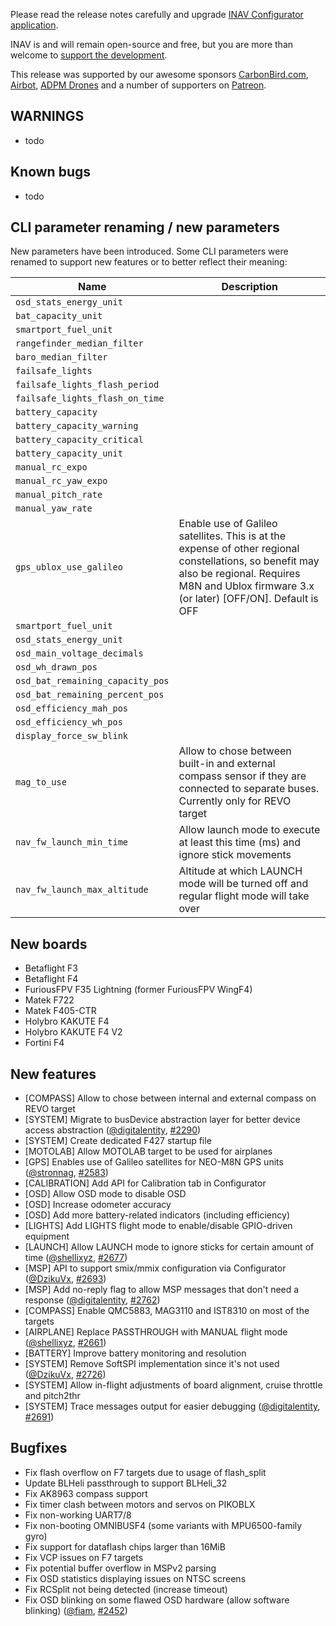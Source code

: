 Please read the release notes carefully and upgrade [INAV Configurator application](https://github.com/iNavFlight/inav-configurator/releases/tag/1.9.0).

INAV is and will remain open-source and free, but you are more than welcome to [support the development](https://inavflight.github.io/supporting-inav/). 

This release was supported by our awesome sponsors [CarbonBird.com](http://www.CarbonBird.com), [Airbot](http://shop.myairbot.com/), [ADPM Drones](http://www.adpm.pro/) and a number of supporters on [Patreon](https://www.patreon.com/inavflight).

## WARNINGS

* todo

## Known bugs
* todo

## CLI parameter renaming / new parameters

New parameters have been introduced. Some CLI parameters were renamed to support new features or to better reflect their meaning:

| Name               | Description                                                    |
|------------------------|----------------------------------------------------------------|
| `osd_stats_energy_unit` |  |
| `bat_capacity_unit` |  |
| `smartport_fuel_unit` |  |
| `rangefinder_median_filter` |  |
| `baro_median_filter` |  |
| `failsafe_lights` |  |
| `failsafe_lights_flash_period` |  |
| `failsafe_lights_flash_on_time` |  |
| `battery_capacity` |  |
| `battery_capacity_warning` |  |
| `battery_capacity_critical` |  |
| `battery_capacity_unit` |  |
| `manual_rc_expo` |  |
| `manual_rc_yaw_expo` |  |
| `manual_pitch_rate` |  |
| `manual_yaw_rate` |  |
| `gps_ublox_use_galileo` | Enable use of Galileo satellites. This is at the expense of other regional constellations, so benefit may also be regional. Requires M8N and Ublox firmware 3.x (or later) [OFF/ON]. Default is OFF |
| `smartport_fuel_unit` |  |
| `osd_stats_energy_unit` |  |
| `osd_main_voltage_decimals` |  |
| `osd_wh_drawn_pos` |  |
| `osd_bat_remaining_capacity_pos` |  |
| `osd_bat_remaining_percent_pos` |  |
| `osd_efficiency_mah_pos` |  |
| `osd_efficiency_wh_pos` |  |
| `display_force_sw_blink` |  |
| `mag_to_use` | Allow to chose between built-in and external compass sensor if they are connected to separate buses. Currently only for REVO target |
| `nav_fw_launch_min_time` | Allow launch mode to execute at least this time (ms) and ignore stick movements |
| `nav_fw_launch_max_altitude` | Altitude at which LAUNCH mode will be turned off and regular flight mode will take over |


## New boards

* Betaflight F3
* Betaflight F4
* FuriousFPV F35 Lightning (former FuriousFPV WingF4)
* Matek F722
* Matek F405-CTR
* Holybro KAKUTE F4
* Holybro KAKUTE F4 V2
* Fortini F4

## New features

* [COMPASS] Allow to chose between internal and external compass on REVO target
* [SYSTEM] Migrate to busDevice abstraction layer for better device access abstraction ([@digitalentity], [#2290])
* [SYSTEM] Create dedicated F427 startup file
* [MOTOLAB] Allow MOTOLAB target to be used for airplanes
* [GPS] Enables use of Galileo satellites for NEO-M8N GPS units ([@stronnag], [#2583])
* [CALIBRATION] Add API for Calibration tab in Configurator
* [OSD] Allow OSD mode to disable OSD
* [OSD] Increase odometer accuracy
* [OSD] Add more battery-related indicators (including efficiency)
* [LIGHTS] Add LIGHTS flight mode to enable/disable GPIO-driven equipment
* [LAUNCH] Allow LAUNCH mode to ignore sticks for certain amount of time ([@shellixyz], [#2677])
* [MSP] API to support smix/mmix configuration via Configurator ([@DzikuVx], [#2693])
* [MSP] Add no-reply flag to allow MSP messages that don't need a response ([@digitalentity], [#2762])
* [COMPASS] Enable QMC5883, MAG3110 and IST8310 on most of the targets
* [AIRPLANE] Replace PASSTHROUGH with MANUAL flight mode ([@shellixyz], [#2661])
* [BATTERY] Improve battery monitoring and resolution
* [SYSTEM] Remove SoftSPI implementation since it's not used ([@DzikuVx], [#2726])
* [SYSTEM] Allow in-flight adjustments of board alignment, cruise throttle and pitch2thr
* [SYSTEM] Trace messages output for easier debugging  ([@digitalentity], [#2691])

## Bugfixes

* Fix flash overflow on F7 targets due to usage of flash_split
* Update BLHeli passthrough to support BLHeli_32
* Fix AK8963 compass support
* Fix timer clash between motors and servos on PIKOBLX
* Fix non-working UART7/8
* Fix non-booting OMNIBUSF4 (some variants with MPU6500-family gyro)
* Fix support for dataflash chips larger than 16MiB
* Fix VCP issues on F7 targets
* Fix potential buffer overflow in MSPv2 parsing
* Fix OSD statistics displaying issues on NTSC screens
* Fix RCSplit not being detected (increase timeout)
* Fix OSD blinking on some flawed OSD hardware (allow software blinking) ([@fiam], [#2452])

[@digitalentity]: https://github.com/digitalentity
[@DzikuVx]: https://github.com/DzikuVx 
[@fiam]: https://github.com/fiam
[@giacomo892]: https://github.com/giacomo892
[@shellixyz]: https://github.com/shellixyz
[@stronnag]: https://github.com/stronnag
[@shellixyz]: https://github.com/shellixyz

[#2290]: https://github.com/iNavFlight/inav/pull/2290
[#2452]: https://github.com/iNavFlight/inav/pull/2452
[#2583]: https://github.com/iNavFlight/inav/pull/2583
[#2677]: https://github.com/iNavFlight/inav/pull/2677
[#2691]: https://github.com/iNavFlight/inav/pull/2691
[#2693]: https://github.com/iNavFlight/inav/pull/2693
[#2726]: https://github.com/iNavFlight/inav/pull/2726
[#2762]: https://github.com/iNavFlight/inav/pull/2762
[#2731]: https://github.com/iNavFlight/inav/pull/2731
[#2661]: https://github.com/iNavFlight/inav/pull/2661
